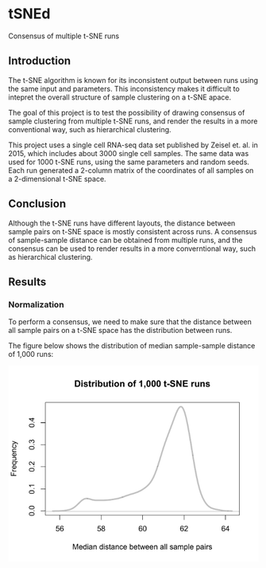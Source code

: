 # tSNEd
 
Consensus of multiple t-SNE runs

## Introduction

The t-SNE algorithm is known for its inconsistent output between runs using the same input and parameters. This inconsistency makes it difficult to intepret the overall structure of sample clustering on a t-SNE apace. 

The goal of this project is to test the possibility of drawing consensus of sample clustering from multiple t-SNE runs, and render the results in a more conventional way, such as hierarchical clustering.

This project uses a single cell RNA-seq data set published by Zeisel et. al. in 2015, which includes about 3000 single cell samples. The same data was used for 1000 t-SNE runs, using the same parameters and random seeds. Each run generated a 2-column matrix of the coordinates of all samples on a 2-dimensional t-SNE space. 

## Conclusion

Although the t-SNE runs have different layouts, the distance between sample pairs on t-SNE space is mostly consistent across runs. A consensus of sample-sample distance can be obtained from multiple runs, and the consensus can be used to render results in a more converntional way, such as hierarchical clustering.

## Results

### Normalization

To perform a consensus, we need to make sure that the distance between all sample pairs on a t-SNE space has the distribution between runs. 

The figure below shows the distribution of median sample-sample distance of 1,000 runs:

![](figure/median_distribution.png)
